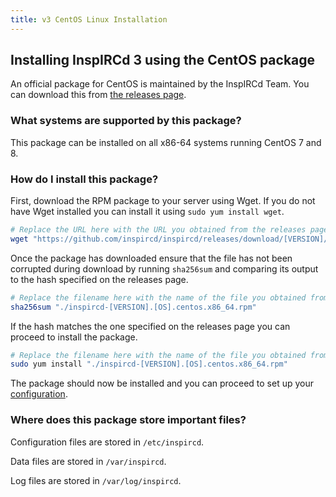 ```yaml
---
title: v3 CentOS Linux Installation
---
```


## Installing InspIRCd 3 using the CentOS package

An official package for CentOS is maintained by the InspIRCd Team. You can download this from [the releases page](https://github.com/inspircd/inspircd/releases/latest).

### What systems are supported by this package?

This package can be installed on all x86-64 systems running CentOS 7 and 8.

### How do I install this package?

First, download the RPM package to your server using Wget. If you do not have Wget installed you can install it using `sudo yum install wget`.

```sh
# Replace the URL here with the URL you obtained from the releases page.
wget "https://github.com/inspircd/inspircd/releases/download/[VERSION]/inspircd-[VERSION].[OS].centos.x86_64.rpm"
```

Once the package has downloaded ensure that the file has not been corrupted during download by running `sha256sum` and comparing its output to the hash specified on the releases page.

```sh
# Replace the filename here with the name of the file you obtained from the releases page.
sha256sum "./inspircd-[VERSION].[OS].centos.x86_64.rpm"
```

If the hash matches the one specified on the releases page you can proceed to install the package.

```sh
# Replace the filename here with the name of the file you obtained from the releases page.
sudo yum install "./inspircd-[VERSION].[OS].centos.x86_64.rpm"
```

The package should now be installed and you can proceed to set up your [configuration](/3/configuration).

### Where does this package store important files?

Configuration files are stored in `/etc/inspircd`.

Data files are stored in `/var/inspircd`.

Log files are stored in `/var/log/inspircd`.
